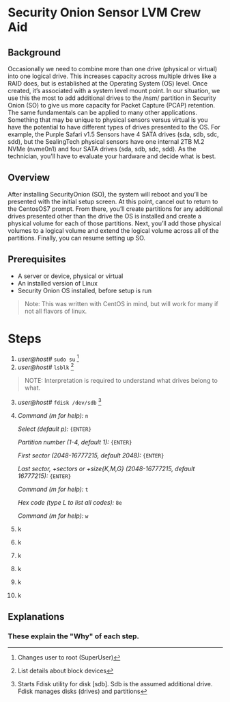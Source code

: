 # Security Onion Sensor LVM Crew Aid
## Background
Occasionally we need to combine more than one drive (physical or virtual) into one logical drive.  This increases capacity across multiple drives like a RAID does, but is established at the Operating System (OS) level.  Once created, it’s associated with a system level mount point.  In our situation, we use this the most to add additional drives to the /nsm/ partition in Security Onion (SO) to give us more capacity for Packet Capture (PCAP) retention.  The same fundamentals can be applied to many other applications. Something that may be unique to physical sensors versus virtual is you have the potential to have different types of drives presented to the OS.  For example, the Purple Safari v1.5 Sensors have 4 SATA drives (sda, sdb, sdc, sdd), but the SealingTech physical sensors have one internal 2TB M.2 NVMe (nvme0n1) and four SATA drives (sda, sdb, sdc, sdd).  As the technician, you’ll have to evaluate your hardware and decide what is best.

## Overview
After installing SecurityOnion (SO), the system will reboot and you’ll be presented with the initial setup screen.  At this point, cancel out to return to the CentosOS7 prompt.  From there, you’ll create partitions for any additional drives presented other than the drive the OS is installed and create a physical volume for each of those partitions.   Next, you’ll add those physical volumes to a logical volume and extend the logical volume across all of the partitions.  Finally, you can resume setting up SO.

## Prerequisites

- A server or device, physical or virtual
- An installed version of Linux
- Security Onion OS installed, before setup is run
> Note: This was written with CentOS in mind, but will work for many if not all flavors of linux.

# Steps
1. *user@host#* `sudo su`  [^1] 
2. *user@host#* `lsblk`  [^2]  
> NOTE: Interpretation is required to understand what drives belong to what.
3. *user@host#* `fdisk /dev/sdb` [^3]  
4.
   *Command (m for help):* `n`

   *Select (default p):* `{ENTER} `

   *Partition number (1-4, default 1):* `{ENTER} `

   *First sector (2048-16777215, default 2048):* `{ENTER} `

   *Last sector, +sectors or +size{K,M,G} (2048-16777215, default 16777215):* `{ENTER}`

   *Command (m for help):* `t`

   *Hex code (type L to list all codes):* `8e`

   *Command (m for help):* `w`

5. k
6. k
7. k
8. k
9. k
10. k
    
## Explanations
### These explain the "Why" of each step.

[^1]:Changes user to root (SuperUser)
[^2]:List details about block devices
[^3]:Starts Fdisk utility for disk [sdb]. Sdb is the assumed additional drive.  Fdisk manages disks (drives) and partitions

